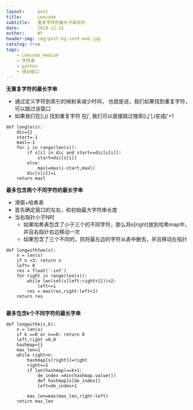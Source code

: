 ```yaml
---
layout:     post
title:      Leecode
subtitle:   重复字符的最长子串系列
date:       2019-12-15
author:     WY
header-img: img/post-bg-ios9-web.jpg
catalog: true
tags:
    - Leecode_medium
    - 字符串
    - python
    - 滑动窗口
---
```


**无重复字符的最长字串**

- 通过定义字符到索引的映射来减少时间， 也就是说，我们如果找到重复字符，可以跳过该窗口
- 如果我们在[i,j) 找到重复字符 在j', 我们可以直接跳过搜索[i,j'],i变成j'+1

```
def longle(s):
    dic={}
    start=-1
    maxl=-1
    for i in range(len(s)):
        if s[i] in dic and start<=dic[s[i]]:
            start=dic[s[i]]
        else:
            maxl=max(i-start,maxl)
        dic[s[i]]=i
    return maxl
```

**最多包含两个不同字符的最长字串**
- 滑窗+哈希表
- 首先确定窗口的左右，和初始最大字符串长度
- 当右指针小于N时
   - 如果哈希表包含了小于三个的不同字符，那么将s[right]放到哈希map中，并且右指针右边移动一次
   - 如果包含了三个不同的，则将最左边的字符从表中删去，并且移动左指针

```
def longwithtwo(s):
    n = len(s)
    if n <3: return n
    left= 0
    res = float('-inf')
    for right in range(len(s)):
        while len(set(s[left:right+1]))>2:
            left+=1
        res = max(res,right-left+1)
    return res
    
```

**最多包含k个不同字符的最长字串**

```
def longwithk(s,k):
    n = len(s)
    if k ==0 or n==0: return 0
    left,right =0,0
    hashmap={}
    max_len=1
    while right<n:
        hashmap[s[right]]=right
        right+=1
        if len(hashmap)==k+1:
            de_index =min(hashmap.value())
            def hashmap[s[de_index]]
            left=de_index+1

        max_len=max(max_len,right-left)
    retirn max_len
```
